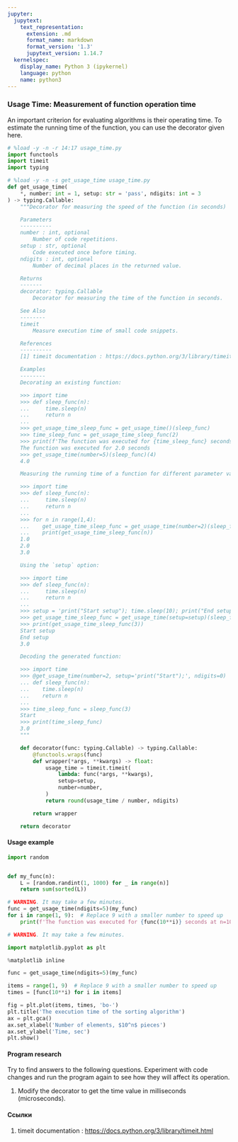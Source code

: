```yaml
---
jupyter:
  jupytext:
    text_representation:
      extension: .md
      format_name: markdown
      format_version: '1.3'
      jupytext_version: 1.14.7
  kernelspec:
    display_name: Python 3 (ipykernel)
    language: python
    name: python3
---
```


### Usage Time: Measurement of function operation time


An important criterion for evaluating algorithms is their operating time.
To estimate the running time of the function, you can use the decorator given here.

```python
# %load -y -n -r 14:17 usage_time.py
import functools
import timeit
import typing
```

```python
# %load -y -n -s get_usage_time usage_time.py
def get_usage_time(
    *, number: int = 1, setup: str = 'pass', ndigits: int = 3
) -> typing.Callable:
    """Decorator for measuring the speed of the function (in seconds)

    Parameters
    ----------
    number : int, optional
        Number of code repetitions.
    setup : str, optional
        Code executed once before timing.
    ndigits : int, optional
        Number of decimal places in the returned value.

    Returns
    -------
    decorator: typing.Callable
        Decorator for measuring the time of the function in seconds.

    See Also
    --------
    timeit
        Measure execution time of small code snippets.

    References
    ----------
    [1] timeit documentation : https://docs.python.org/3/library/timeit.html

    Examples
    --------
    Decorating an existing function:

    >>> import time
    >>> def sleep_func(n):
    ...     time.sleep(n)
    ...     return n
    ...
    >>> get_usage_time_sleep_func = get_usage_time()(sleep_func)
    >>> time_sleep_func = get_usage_time_sleep_func(2)
    >>> print(f'The function was executed for {time_sleep_func} seconds')
    The function was executed for 2.0 seconds
    >>> get_usage_time(number=5)(sleep_func)(4)
    4.0

    Measuring the running time of a function for different parameter values:

    >>> import time
    >>> def sleep_func(n):
    ...     time.sleep(n)
    ...     return n
    ...
    >>> for n in range(1,4):
    ...    get_usage_time_sleep_func = get_usage_time(number=2)(sleep_func)
    ...    print(get_usage_time_sleep_func(n))
    1.0
    2.0
    3.0

    Using the `setup` option:

    >>> import time
    >>> def sleep_func(n):
    ...     time.sleep(n)
    ...     return n
    ...
    >>> setup = 'print("Start setup"); time.sleep(10); print("End setup")'
    >>> get_usage_time_sleep_func = get_usage_time(setup=setup)(sleep_func)
    >>> print(get_usage_time_sleep_func(3))
    Start setup
    End setup
    3.0

    Decoding the generated function:

    >>> import time
    >>> @get_usage_time(number=2, setup='print("Start");', ndigits=0)
    ... def sleep_func(n):
    ...    time.sleep(n)
    ...    return n
    ...
    >>> time_sleep_func = sleep_func(3)
    Start
    >>> print(time_sleep_func)
    3.0
    """

    def decorator(func: typing.Callable) -> typing.Callable:
        @functools.wraps(func)
        def wrapper(*args, **kwargs) -> float:
            usage_time = timeit.timeit(
                lambda: func(*args, **kwargs),
                setup=setup,
                number=number,
            )
            return round(usage_time / number, ndigits)

        return wrapper

    return decorator
```

#### Usage example

```python
import random


def my_func(n):
    L = [random.randint(1, 1000) for _ in range(n)]
    return sum(sorted(L))
```

```python
# WARNING. It may take a few minutes.
func = get_usage_time(ndigits=5)(my_func)
for i in range(1, 9):  # Replace 9 with a smaller number to speed up
    print(f'The function was executed for {func(10**i)} seconds at n=10^{i}.')
```

```python
# WARNING. It may take a few minutes.

import matplotlib.pyplot as plt

%matplotlib inline

func = get_usage_time(ndigits=5)(my_func)

items = range(1, 9)  # Replace 9 with a smaller number to speed up
times = [func(10**i) for i in items]

fig = plt.plot(items, times, 'bo-')
plt.title('The execution time of the sorting algorithm')
ax = plt.gca()
ax.set_xlabel('Number of elements, $10^n$ pieces')
ax.set_ylabel('Time, sec')
plt.show()
```

#### Program research
Try to find answers to the following questions.
Experiment with code changes and run the program again to see how they will affect its operation.


1. Modify the decorator to get the time value in milliseconds (microseconds).


#### Ссылки

1. timeit documentation : https://docs.python.org/3/library/timeit.html
